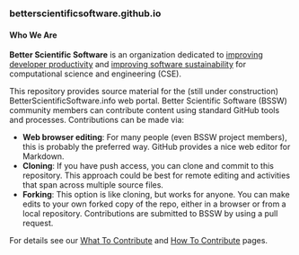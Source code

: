 ### betterscientificsoftware.github.io

#### Who We Are
 
**Better Scientific Software** is an organization dedicated to [improving developer productivity](Article/WhatIsProductivity.md) and [improving software sustainability](Article/WhatIsSustainability.md) for computational science and engineering (CSE).

This repository provides source material for the (still under construction) BetterScientificSoftware.info web portal. Better Scientific Software (BSSW) community members can contribute content using standard GitHub tools and processes. Contributions can be made via:
* **Web browser editing**:  For many people (even BSSW project members), this is probably the preferred way.  GitHub provides a nice web editor for Markdown.
* **Cloning**: If you have push access, you can clone and commit to this repository.  This approach could be best for remote editing and activities that span across multiple source files.
* **Forking**: This option is like cloning, but works for anyone.  You can make edits to your own forked copy of the repo, either in a browser or from a local repository.  Contributions are submitted to BSSW by using a pull request.

For details see our [What To Contribute](WhatToContribute.md) and [How To Contribute](HowtoContribute.md) pages.
